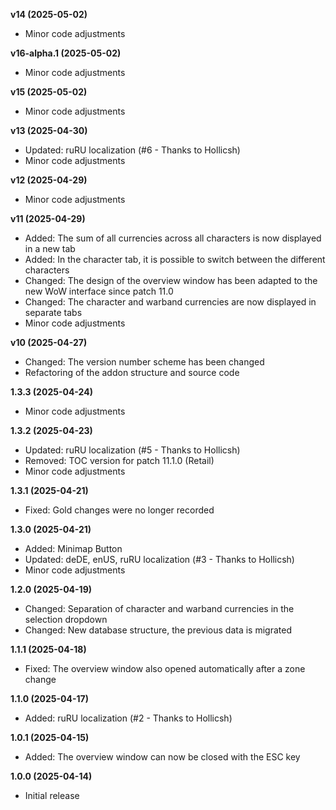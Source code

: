 **v14 (2025-05-02)**
- Minor code adjustments

**v16-alpha.1 (2025-05-02)**
- Minor code adjustments

**v15 (2025-05-02)**
- Minor code adjustments

**v13 (2025-04-30)**
- Updated: ruRU localization (#6 - Thanks to Hollicsh)
- Minor code adjustments

**v12 (2025-04-29)**
- Minor code adjustments

**v11 (2025-04-29)**
- Added: The sum of all currencies across all characters is now displayed in a new tab
- Added: In the character tab, it is possible to switch between the different characters
- Changed: The design of the overview window has been adapted to the new WoW interface since patch 11.0
- Changed: The character and warband currencies are now displayed in separate tabs
- Minor code adjustments

**v10 (2025-04-27)**
- Changed: The version number scheme has been changed
- Refactoring of the addon structure and source code

**1.3.3 (2025-04-24)**
- Minor code adjustments

**1.3.2 (2025-04-23)**
- Updated: ruRU localization (#5 - Thanks to Hollicsh)
- Removed: TOC version for patch 11.1.0 (Retail)
- Minor code adjustments

**1.3.1 (2025-04-21)**
- Fixed: Gold changes were no longer recorded

**1.3.0 (2025-04-21)**
- Added: Minimap Button
- Updated: deDE, enUS, ruRU localization (#3 - Thanks to Hollicsh)
- Minor code adjustments

**1.2.0 (2025-04-19)**
- Changed: Separation of character and warband currencies in the selection dropdown
- Changed: New database structure, the previous data is migrated

**1.1.1 (2025-04-18)**
- Fixed: The overview window also opened automatically after a zone change

**1.1.0 (2025-04-17)**
- Added: ruRU localization (#2 - Thanks to Hollicsh)

**1.0.1 (2025-04-15)**
- Added: The overview window can now be closed with the ESC key

**1.0.0 (2025-04-14)**
- Initial release